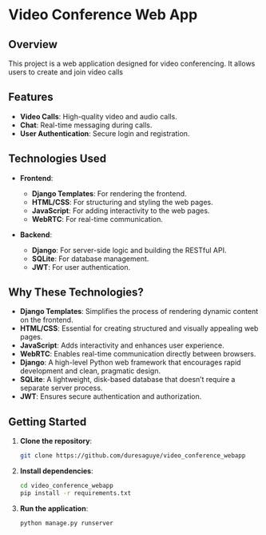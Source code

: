# Video Conference Web App
## Overview
This project is a web application designed for video conferencing. It allows users to create and join video calls

## Features
- **Video Calls**: High-quality video and audio calls.
- **Chat**: Real-time messaging during calls.
- **User Authentication**: Secure login and registration.

## Technologies Used
- **Frontend**: 
    - **Django Templates**: For rendering the frontend.
    - **HTML/CSS**: For structuring and styling the web pages.
    - **JavaScript**: For adding interactivity to the web pages.
    - **WebRTC**: For real-time communication.

- **Backend**: 
    - **Django**: For server-side logic and building the RESTful API.
    - **SQLite**: For database management.
    - **JWT**: For user authentication.

## Why These Technologies?
- **Django Templates**: Simplifies the process of rendering dynamic content on the frontend.
- **HTML/CSS**: Essential for creating structured and visually appealing web pages.
- **JavaScript**: Adds interactivity and enhances user experience.
- **WebRTC**: Enables real-time communication directly between browsers.
- **Django**: A high-level Python web framework that encourages rapid development and clean, pragmatic design.
- **SQLite**: A lightweight, disk-based database that doesn’t require a separate server process.
- **JWT**: Ensures secure authentication and authorization.

## Getting Started
1. **Clone the repository**:
     ```bash
     git clone https://github.com/duresaguye/video_conference_webapp
     ```
2. **Install dependencies**:
     ```bash
     cd video_conference_webapp
     pip install -r requirements.txt
     ```
3. **Run the application**:
     ```bash
     python manage.py runserver
     ```




